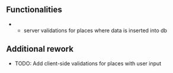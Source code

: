 ## Functionalities
- * server validations for places where data is inserted into db

## Additional rework
- TODO: Add client-side validations for places with user input